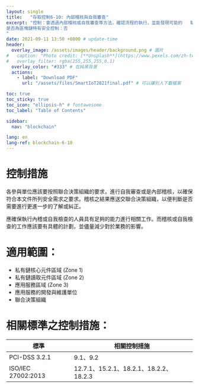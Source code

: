 ```yaml
---
layout: single
title:   "存取控制6-10: 內部稽核與自我審查"
excerpt: "控制：會透過內部稽核或自我審查等方法，確認流程的執行，並能發現可能的   缺失。<br><br>
是否為區塊鏈特有安全控制：否
" 
date: 2021-09-11 13:50 +0800 # update-time
header:
  overlay_image: /assets/images/header/background.png # 圖片
#   caption: "Photo credit: [**Unsplash**](https://www.pexels.com/zh-tw/search/earth/)" # 可以表示圖片來源
#   overlay_filter: rgba(255,255,255,0.1)
  overlay_color: "#333" # 在純黑背景
  actions:
    - label: "Download PDF"
      url: "/assets/files/SmartIoT2021final.pdf" # 可以讓別人下載檔案

toc: true
toc_sticky: true
toc_icon: "ellipsis-h" # fontawesome
toc_label: "Table of Contents"

sidebar:
  nav: "blockchain"

lang: en
lang-ref: blockchain-6-10
---
```



# 控制措施
各參與單位應該要按照聯合決策組織的要求，進行自我審查或是內部稽核，以確保符合本文件所列安全需求之要求。稽核之結果應送交聯合決策組織，以便判斷是否需要進行更進一步的了解或糾正。

應確保執行內稽或自我檢查的人員具有足夠的能力進行相關工作。而稽核或自我檢查的工作應該要有具體的計劃，並儘量減少對於業務的影響。


# 適用範圍：
- 私有鏈核心元件區域 (Zone 1)
- 私有鏈讀取元件區域 (Zone 2)
- 應用服務區域 (Zone 3)
- 應用服務的開發與維護單位
- 聯合決策組織



# 相關標準之控制措施：

| 標準               | 相關控制措施      |
| ------------------ | ----------------- |
| PCI-DSS 3.2.1      | 9.1、9.2|
| ISO/IEC 27002:2013 | 12.7.1、15.2.1、18.2.1、18.2.2、18.2.3|



